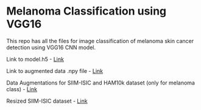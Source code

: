 # Melanoma Classification using VGG16
This repo has all the files for image classification of melanoma skin cancer detection using VGG16 CNN model.

Link to model.h5 - [Link](https://www.kaggle.com/datasets/yashrajojha28/trainedvgg16model)

Link to augmented data .npy file - [Link](https://www.kaggle.com/datasets/yashrajojha28/augmentednpy)

Data Augmentations for SIIM-ISIC and HAM10k dataset (only for melanoma class) - [Link](https://gist.github.com/yashrajOjha/f095c5887bc4610df4babe359817c794)

Resized SIIM-ISIC dataset - [Link](https://www.kaggle.com/datasets/tunguz/siimisic-melanoma-resized-images)
